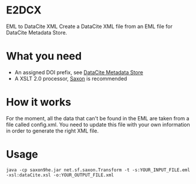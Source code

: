 E2DCX
=====
EML to DataCite XML
Create a DataCite XML file from an EML file for DataCite Metadata Store.

What you need
=============
 * An assigned DOI prefix, see [DataCite Metadata Store](https://mds.datacite.org/)
 * A XSLT 2.0 processor, [Saxon](http://saxon.sourceforge.net/#F9.4HE) is recommended

How it works
============
For the moment, all the data that can't be found in the EML are taken from a file called config.xml.
You need to update this file with your own information in order to generate the right XML file.

Usage
===== 
 ```
 java -cp saxon9he.jar net.sf.saxon.Transform -t -s:YOUR_INPUT_FILE.eml -xsl:dataCite.xsl -o:YOUR_OUTPUT_FILE.xml
 ```